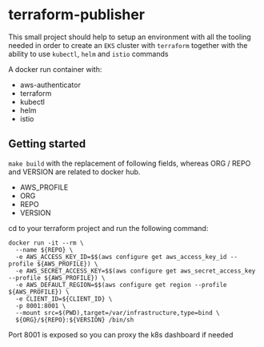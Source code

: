 # terraform-publisher

This small project should help to setup an environment with all the tooling needed
in order to create an `EKS` cluster with `terraform` together with the ability to use
`kubectl`, `helm` and `istio` commands

A docker run container with:
* aws-authenticator
* terraform
* kubectl
* helm
* istio

## Getting started

`make build` with the replacement of following fields, whereas ORG / REPO and
VERSION are related to docker hub.

* AWS_PROFILE
* ORG
* REPO
* VERSION

cd to your terraform project and run the following command:
```
docker run -it --rm \
  --name ${REPO} \
  -e AWS_ACCESS_KEY_ID=$$(aws configure get aws_access_key_id --profile ${AWS_PROFILE}) \
  -e AWS_SECRET_ACCESS_KEY=$$(aws configure get aws_secret_access_key --profile ${AWS_PROFILE}) \
  -e AWS_DEFAULT_REGION=$$(aws configure get region --profile ${AWS_PROFILE}) \
  -e CLIENT_ID=${CLIENT_ID} \
  -p 8001:8001 \
  --mount src=$(PWD),target=/var/infrastructure,type=bind \
  ${ORG}/${REPO}:${VERSION} /bin/sh
```

Port 8001 is exposed so you can proxy the k8s dashboard if needed
